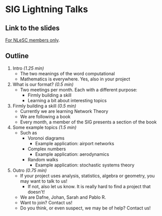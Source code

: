 # SIG Lightning Talks

## Link to the slides

[For NLeSC members only](https://nlesc.sharepoint.com/:p:/s/statistics/EZZ09GgcLlFEvWqMF6meSDgBSjWkaTriFZcoqV-4hXKdFQ?e=yIZ8Fw).

## Outline

1. Intro _(1.25 min)_
    - The two meanings of the word computational
    - Mathematics is everywhere. Yes, also in your project
2. What is our format? _(0.5 min)_
    - Two meetings per month. Each with a different purpose:
        - Firmly building a skill
        - Learning a bit about interesting topics
3. Firmly building a skill _(0.5 min)_
    - Currently we are learning Network Theory
    - We are following a book
    - Every month, a member of the SIG presents a section of the book
4. Some example topics _(1.5 min)_
    - Such as
        - Voronoi diagrams
            - Example application: airport networks
        - Complex numbers
            - Example application: aerodynamics
        - Random walks
            - Example application: stochastic systems theory
5. Outro _(0.75 min)_
    - If your project uses analysis, statistics, algebra or geometry, you may want to talk to us!
        - If not, also let us know. It is really hard to find a project that doesn't!
    - We are Dafne, Johan, Sarah and Pablo R.
    - Want to join? Contact us!
    - Do you think, or even suspect, we may be of help? Contact us!
